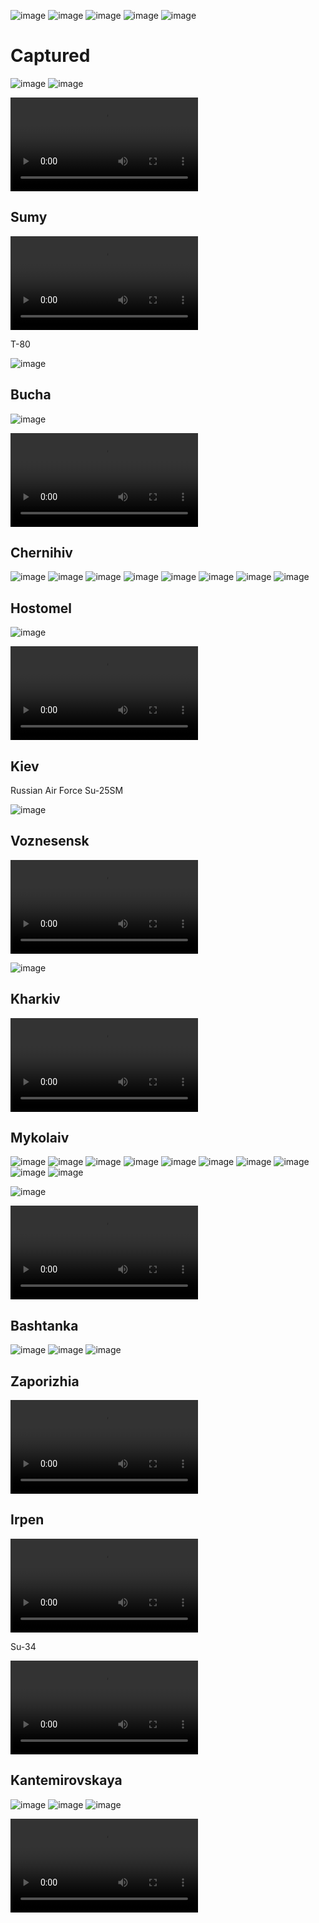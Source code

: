 ![image](https://user-images.githubusercontent.com/34960418/156555646-bb346d75-e508-4ffd-89cc-346b9ade8e8a.png)
![image](https://user-images.githubusercontent.com/34960418/156561993-44a70b3d-ef3d-423e-9f5b-7de7477381a6.png)
![image](https://user-images.githubusercontent.com/34960418/156570808-3be2e8a6-be88-4792-a784-0a48c9d02689.png)
![image](https://user-images.githubusercontent.com/34960418/156577739-bc66e942-3014-4293-ae78-42a7d3a40f1d.png)
![image](https://user-images.githubusercontent.com/34960418/156655971-eabeca8d-57bf-4d85-91e5-e5c251440c58.png)



# Captured 

![image](https://user-images.githubusercontent.com/34960418/156559441-f93a8ff7-3b0e-4f89-9054-15a336de73d8.png)
![image](https://user-images.githubusercontent.com/34960418/156559450-28c30903-a005-4789-abe2-abdc3f7b2d3f.png)

<video 
  src="https://user-images.githubusercontent.com/34960418/156616362-487704ff-07b2-4b80-b2c3-22d39b37d714.mp4" controls="controls" style="max-width: 730px;">
</video>



## Sumy

<video 
  src="https://user-images.githubusercontent.com/34960418/156577141-78c9b643-6037-4426-b226-79cb286d282d.mp4" controls="controls" style="max-width: 730px;">
</video>



T-80

![image](https://user-images.githubusercontent.com/34960418/156555544-5e154121-69a1-4d7e-89bd-596b9530d939.png)



## Bucha

![image](https://user-images.githubusercontent.com/34960418/156555878-bf1ff5cd-2ba3-4059-a2a1-cff55e44b2a8.png)

<video 
  src="https://user-images.githubusercontent.com/34960418/156556000-ce962221-b95d-421f-bd9f-49fd9c7adc37.mp4" controls="controls" style="max-width: 730px;">
</video>



## Chernihiv

![image](https://user-images.githubusercontent.com/34960418/156566930-b3ef9b15-2192-4881-854c-693f4fce5b11.png)
![image](https://user-images.githubusercontent.com/34960418/156566952-df8f92d0-d150-4ae2-8a7f-e18b7ea36fd4.png)
![image](https://user-images.githubusercontent.com/34960418/156566960-c8bbee4d-eeb4-42b9-9d95-92c07da4f44b.png)
![image](https://user-images.githubusercontent.com/34960418/156557244-e8a89552-60f1-4e9f-94b3-2c6586e15d54.png)
![image](https://user-images.githubusercontent.com/34960418/156557086-0e617f24-eaf0-41a1-9cae-cec57e176756.png)
![image](https://user-images.githubusercontent.com/34960418/156557100-c17bef4e-41e3-4695-909e-cbeeb403bed6.png)
![image](https://user-images.githubusercontent.com/34960418/156557126-f2a40075-d7d0-4485-9e3f-9e5182c23f66.png)
![image](https://user-images.githubusercontent.com/34960418/156557161-1822c173-5ad8-4f70-8642-08395602ae83.png)



## Hostomel

![image](https://user-images.githubusercontent.com/34960418/156563236-a1a97011-1538-4659-a2f5-137e4cc2073e.png)

<video 
  src="https://user-images.githubusercontent.com/34960418/156563257-b62c6d13-2503-4235-835d-4208fbddcd80.mp4" controls="controls" style="max-width: 730px;">
</video>



## Kiev 

Russian Air Force Su-25SM

![image](https://user-images.githubusercontent.com/34960418/156565099-3b08e05f-75a1-4a59-8cd1-6d6b4774b273.png)



## Voznesensk

<video 
  src="https://user-images.githubusercontent.com/34960418/156571973-e15c9168-e14b-4946-915f-181be2b6a106.mp4" controls="controls" style="max-width: 730px;">
</video>

![image](https://user-images.githubusercontent.com/34960418/156572151-77448945-a3cb-4861-bd93-8883d43da4b0.png)



## Kharkiv

<video 
  src="https://user-images.githubusercontent.com/34960418/156573378-ac5b9a5f-f42c-4659-a41f-48dddd7b2afb.mp4" controls="controls" style="max-width: 730px;">
</video>


## Mykolaiv

![image](https://user-images.githubusercontent.com/34960418/156578618-b2a14e5f-e2ae-400c-ab3d-840d540ab5a6.png)
![image](https://user-images.githubusercontent.com/34960418/156578643-76729236-0d80-49f0-bd49-00027e2c6129.png)
![image](https://user-images.githubusercontent.com/34960418/156578718-aed42a1c-3174-4f43-a9b1-9a9c8b75cdf8.png)
![image](https://user-images.githubusercontent.com/34960418/156578765-e5171de4-cb23-47ae-b4cf-d5c26fa46958.png)
![image](https://user-images.githubusercontent.com/34960418/156578792-8ef1fe6c-f564-43b8-a292-876d5e8a005e.png)
![image](https://user-images.githubusercontent.com/34960418/156578819-496673a8-d717-4eec-970c-bc8c3825efd0.png)
![image](https://user-images.githubusercontent.com/34960418/156578843-7248ff26-c77b-4b91-b75f-d8f0ed26563e.png)
![image](https://user-images.githubusercontent.com/34960418/156579067-17ded2d4-db83-455f-b97d-594cb603e12e.png)
![image](https://user-images.githubusercontent.com/34960418/156579093-2aa03ae0-707e-41c0-b463-b8817855a01b.png)
![image](https://user-images.githubusercontent.com/34960418/156579121-885ce7e1-22a6-4082-8743-1b2fc64d3a40.png)

![image](https://user-images.githubusercontent.com/34960418/156618951-82d8d862-a6ae-4062-9ab7-1ad7a4fc4d26.png)

<video 
  src="https://user-images.githubusercontent.com/34960418/156619124-6578906a-4b87-4cc6-b317-13b9bd708d67.MP4" controls="controls" style="max-width: 730px;">
</video>




## Bashtanka

![image](https://user-images.githubusercontent.com/34960418/156598412-e02ac458-f121-41ab-804a-9a11e7abedfa.png)
![image](https://user-images.githubusercontent.com/34960418/156598445-27c227d1-3686-4183-a68b-56f7dbd6ca05.png)
![image](https://user-images.githubusercontent.com/34960418/156598468-56060cc8-fd63-45b6-92fe-1ccffce32e96.png)


## Zaporizhia

<video 
  src="https://user-images.githubusercontent.com/34960418/156617254-0302ce71-021d-47ea-85e8-7ceeb4be0b64.mp4" controls="controls" style="max-width: 730px;">
</video>


## Irpen

<video 
  src="https://user-images.githubusercontent.com/34960418/156620645-4930737e-ec16-4d90-9eea-d2512c1d26cd.mp4" controls="controls" style="max-width: 730px;">
</video>

Su-34

<video 
  src="https://user-images.githubusercontent.com/34960418/156662495-e905a7a5-2c77-4796-a535-8970d73da350.mp4" controls="controls" style="max-width: 730px;">
</video>





## Kantemirovskaya

![image](https://user-images.githubusercontent.com/34960418/156639673-d53ab19f-630d-4cf7-9dea-1f6213fd3fec.png)
![image](https://user-images.githubusercontent.com/34960418/156639700-64d1ffe3-b5cd-4663-a13f-ae66428f910b.png)
![image](https://user-images.githubusercontent.com/34960418/156639751-25dd0cf0-b712-42ae-a0d0-194297afc29b.png)


<video 
  src="https://user-images.githubusercontent.com/34960418/156639451-0356acc7-8694-419d-b86f-b5da7dc52ba0.mp4" controls="controls" style="max-width: 730px;">
</video>


